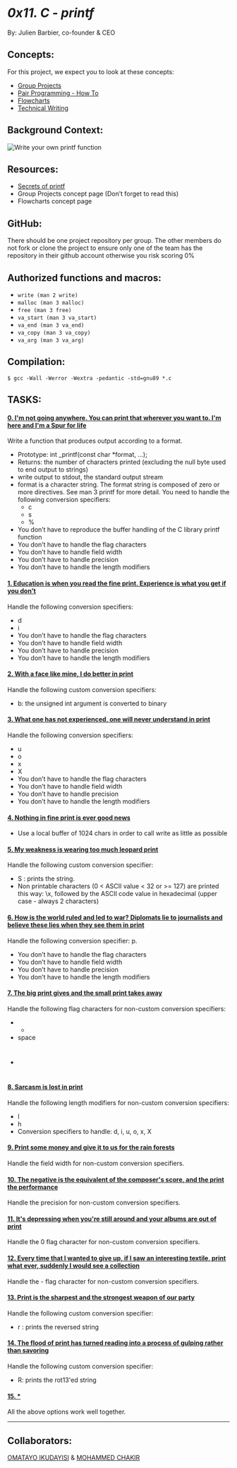 # *0x11. C - printf*

 By: Julien Barbier, co-founder & CEO

## Concepts:

For this project, we expect you to look at these concepts:

- [Group Projects](https://intranet.alxswe.com/concepts/111)
- [Pair Programming - How To](https://intranet.alxswe.com/concepts/121)
- [Flowcharts](https://intranet.alxswe.com/concepts/130)
- [Technical Writing](https://intranet.alxswe.com/concepts/225)

## Background Context:

![Write your own printf function](https://s3.amazonaws.com/intranet-projects-files/holbertonschool-low_level_programming/228/printf.png)

## Resources:

- [Secrets of printf](https://www.academia.edu/10297206/Secrets_of_printf_)
- Group Projects concept page (Don’t forget to read this)
- Flowcharts concept page

## GitHub:

There should be one project repository per group. The other members do not fork or clone the project to ensure only one of the team has the repository in their github account otherwise you risk scoring 0%

## Authorized functions and macros:

   - `write (man 2 write)`
   - `malloc (man 3 malloc)`
   - `free (man 3 free)`
   - `va_start (man 3 va_start)`
   - `va_end (man 3 va_end)`
   - `va_copy (man 3 va_copy)`
   - `va_arg (man 3 va_arg)`

## Compilation:

`$ gcc -Wall -Werror -Wextra -pedantic -std=gnu89 *.c`

## TASKS:

#### [0. I'm not going anywhere. You can print that wherever you want to. I'm here and I'm a Spur for life]()

Write a function that produces output according to a format.

- Prototype: int _printf(const char *format, ...);
- Returns: the number of characters printed (excluding the null byte used to end output to strings)
- write output to stdout, the standard output stream
- format is a character string. The format string is composed of zero or more directives. See man 3 printf for more detail. You need to handle the following conversion specifiers:
   - c
   - s
   - %
- You don’t have to reproduce the buffer handling of the C library printf function
- You don’t have to handle the flag characters
- You don’t have to handle field width
- You don’t have to handle precision
- You don’t have to handle the length modifiers

#### [1. Education is when you read the fine print. Experience is what you get if you don't]()

Handle the following conversion specifiers:

- d
- i
- You don’t have to handle the flag characters
- You don’t have to handle field width
- You don’t have to handle precision
- You don’t have to handle the length modifiers

#### [2. With a face like mine, I do better in print]()

Handle the following custom conversion specifiers:

- b: the unsigned int argument is converted to binary

#### [3. What one has not experienced, one will never understand in print]()

Handle the following conversion specifiers:

- u
- o
- x
- X
- You don’t have to handle the flag characters
- You don’t have to handle field width
- You don’t have to handle precision
- You don’t have to handle the length modifiers

#### [4. Nothing in fine print is ever good news]()

- Use a local buffer of 1024 chars in order to call write as little as possible

#### [5. My weakness is wearing too much leopard print]()

Handle the following custom conversion specifier:

- S : prints the string.
- Non printable characters (0 < ASCII value < 32 or >= 127) are printed this way: \x, followed by the ASCII code value in hexadecimal (upper case - always 2 characters)

#### [6. How is the world ruled and led to war? Diplomats lie to journalists and believe these lies when they see them in print]()

Handle the following conversion specifier: p.

- You don’t have to handle the flag characters
- You don’t have to handle field width
- You don’t have to handle precision
- You don’t have to handle the length modifiers

#### [7. The big print gives and the small print takes away]()

Handle the following flag characters for non-custom conversion specifiers:

- +
- space
- #

 #### [8. Sarcasm is lost in print]()

Handle the following length modifiers for non-custom conversion specifiers:

- l
- h
- Conversion specifiers to handle: d, i, u, o, x, X

#### [9. Print some money and give it to us for the rain forests]()

Handle the field width for non-custom conversion specifiers.

#### [10. The negative is the equivalent of the composer's score, and the print the performance]()

Handle the precision for non-custom conversion specifiers.

#### [11. It's depressing when you're still around and your albums are out of print]()

Handle the 0 flag character for non-custom conversion specifiers.

#### [12. Every time that I wanted to give up, if I saw an interesting textile, print what ever, suddenly I would see a collection]()

Handle the - flag character for non-custom conversion specifiers.

#### [13. Print is the sharpest and the strongest weapon of our party]()

Handle the following custom conversion specifier:

- r : prints the reversed string

#### [14. The flood of print has turned reading into a process of gulping rather than savoring]()

Handle the following custom conversion specifier:

- R: prints the rot13'ed string

#### [15. *]()

All the above options work well together.








-----------------
## Collaborators:

[OMATAYO IKUDAYISI](https://github.com/Glitzzybetty) & [MOHAMMED CHAKIR](https://github.com/mohammedchakir)
